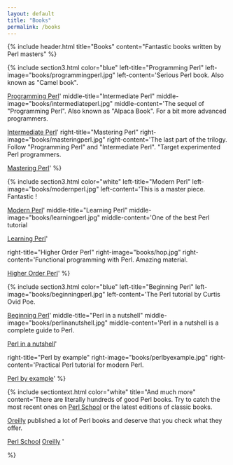 ```yaml
---
layout: default
title: "Books"
permalink: /books
---
```


{% include header.html 
   title="Books" 
   content="Fantastic books written by Perl masters"
%}

{% include section3.html 
   color="blue"
   left-title="Programming Perl"
   left-image="books/programmingperl.jpg"
   left-content='Serious Perl book. Also known as "Camel book".

[Programming Perl](https://www.programmingperl.org/)'
   middle-title="Intermediate Perl"
   middle-image="books/intermediateperl.jpg"
   middle-content='The sequel of "Programming Perl". Also known as "Alpaca Book". For a bit more advanced programmers.

[Intermediate Perl](https://www.intermediateperl.com/)'
   right-title="Mastering Perl"
   right-image="books/masteringperl.jpg"
   right-content='The last part of the trilogy. Follow "Programming Perl" and "Intermediate Perl". "Target experimented Perl programmers.

[Mastering Perl](https://www.masteringperl.org/)'
%}

{% include section3.html 
   color="white"
   left-title="Modern Perl"
   left-image="books/modernperl.jpg"
   left-content='This is a master piece. Fantastic !

[Modern Perl](http://modernperlbooks.com/)'
   middle-title="Learning Perl"
   middle-image="books/learningperl.jpg"
   middle-content='One of the best Perl tutorial

[Learning Perl](https://www.learning-perl.com/)'

   right-title="Higher Order Perl"
   right-image="books/hop.jpg"
   right-content='Functional programming with Perl. Amazing material.

[Higher Order Perl](https://hop.perl.plover.com/)'
%}

{% include section3.html 
   color="blue"
   left-title="Beginning Perl"
   left-image="books/beginningperl.jpg"
   left-content='The Perl tutorial by Curtis Ovid Poe. 

[Beginning Perl](https://www.eyrolles.com/Informatique/Livre/beginning-perl-9781118013847/)'
   middle-title="Perl in a nutshell"
   middle-image="books/perlinanutshell.jpg"
   middle-content='Perl in a nutshell is a complete guide to Perl.

[Perl in a nutshell](https://www.oreilly.com/library/view/perl-in-a/0596002416/)'

   right-title="Perl by example"
   right-image="books/perlbyexample.jpg"
   right-content='Practical Perl tutorial for modern Perl.

[Perl by example](https://www.pearson.com.au/9780133760811)'
%}

{% include sectiontext.html 
   color="white"
   title="And much more"
   content='There are literally hundreds of good Perl books. Try to catch the most recent ones on [Perl School](https://perlschool.com/) or the latest editions of classic books. 


[Oreilly](https://www.oreilly.com/) published a lot of Perl books and deserve that you check what they offer.

<a class="button button-secondary" href="https://perlschool.com/">Perl School</a>
<a class="button button-secondary" href="https://www.oreilly.com/">Oreilly</a>
'

%}



     

